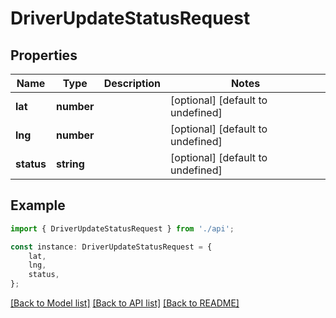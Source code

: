 # DriverUpdateStatusRequest


## Properties

Name | Type | Description | Notes
------------ | ------------- | ------------- | -------------
**lat** | **number** |  | [optional] [default to undefined]
**lng** | **number** |  | [optional] [default to undefined]
**status** | **string** |  | [optional] [default to undefined]

## Example

```typescript
import { DriverUpdateStatusRequest } from './api';

const instance: DriverUpdateStatusRequest = {
    lat,
    lng,
    status,
};
```

[[Back to Model list]](../README.md#documentation-for-models) [[Back to API list]](../README.md#documentation-for-api-endpoints) [[Back to README]](../README.md)
